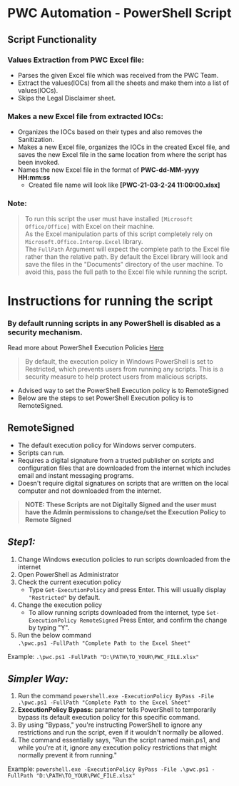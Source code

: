 # PWC Automation - PowerShell Script

## Script Functionality

### Values Extraction from PWC Excel file:

- Parses the given Excel file which was received from the PWC Team.
- Extract the values(IOCs) from all the sheets and make them into a list of values(IOCs).
- Skips the Legal Disclaimer sheet.

### Makes a new Excel file from extracted IOCs:

- Organizes the IOCs based on their types and also removes the Sanitization.
- Makes a new Excel file, organizes the IOCs in the created Excel file, and saves the new Excel file in the same location from where the script has been invoked.
- Names the new Excel file in the format of **PWC-dd-MM-yyyy HH:mm:ss**
  - Created file name will look like **[PWC-21-03-2-24 11:00:00.xlsx]**

### Note:

> To run this script the user must have installed `[Microsoft Office/Office]` with Excel on their machine.  
> As the Excel manipulation parts of this script completely rely on `Microsoft.Office.Interop.Excel` library.  
> The `FullPath` Argument will expect the complete path to the Excel file rather than the relative path.
> By default the Excel library will look and save the files in the "Documents" directory of the user machine.
> To avoid this, pass the full path to the Excel file while running the script.

# Instructions for running the script

### By default running scripts in any PowerShell is disabled as a security mechanism.

Read more about PowerShell Execution Policies [Here](https://learn.microsoft.com/en-us/powershell/module/microsoft.powershell.core/about/about_execution_policies?view=powershell-5.1)

> By default, the execution policy in Windows PowerShell is set to Restricted, which prevents users from running any scripts. This is a security measure to help protect users from malicious scripts.

- Advised way to set the PowerShell Execution policy is to RemoteSigned
- Below are the steps to set PowerShell Execution policy is to RemoteSigned.

## RemoteSigned

- The default execution policy for Windows server computers.
- Scripts can run.
- Requires a digital signature from a trusted publisher on scripts and configuration files that are downloaded from the internet which includes email and instant messaging programs.
- Doesn't require digital signatures on scripts that are written on the local computer and not downloaded from the internet.

> **NOTE: These Scripts are not Digitally Signed and the user must have the Admin permissions to change/set the Execution Policy to Remote Signed**

## _Step1:_

1. Change Windows execution policies to run scripts downloaded from the internet
2. Open PowerShell as Administrator
3. Check the current execution policy
   - Type `Get-ExecutionPolicy` and press Enter. This will usually display `"Restricted"` by default.
4. Change the execution policy
   - To allow running scripts downloaded from the internet, type `Set-ExecutionPolicy RemoteSigned` Press Enter, and confirm the change by typing "Y".
5. Run the below command  
   `.\pwc.ps1 -FullPath "Complete Path to the Excel Sheet"`

Example:
`.\pwc.ps1 -FullPath "D:\PATH\TO_YOUR\PWC_FILE.xlsx"`

## _Simpler Way:_

1. Run the command `powershell.exe -ExecutionPolicy ByPass -File .\pwc.ps1 -FullPath "Complete Path to the Excel Sheet"`
2. **ExecutionPolicy Bypass:** parameter tells PowerShell to temporarily bypass its default execution policy for this specific command.
3. By using "Bypass," you're instructing PowerShell to ignore any restrictions and run the script, even if it wouldn't normally be allowed.
4. The command essentially says, "Run the script named main.ps1, and while you're at it, ignore any execution policy restrictions that might normally prevent it from running."

Example:
`powershell.exe -ExecutionPolicy ByPass -File .\pwc.ps1 -FullPath "D:\PATH\TO_YOUR\PWC_FILE.xlsx"`
